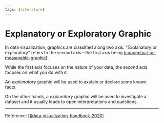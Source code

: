 ```yaml
---
tags: [literature]
---
```


# Explanatory or Exploratory Graphic

In data visualization, graphics are classified along two axis. "Explanatory or exploratory" refers to the second axis—the first axis being [[conceptual-or-measurable-graphic]].

While the first axis focuses on the nature of your data, the second axis focuses on what you do with it. 

An *explanatory* graphic will be used to explain or declare some known facts. 

On the other hands, a *exploratory* graphic will be used to investigate a dataset and it usually leads to open interpretations and questions.

---
Reference: [[§data-visualization-handbook-2020]]

[//begin]: # "Autogenerated link references for markdown compatibility"
[conceptual-or-measurable-graphic]: conceptual-or-measurable-graphic "Conceptual or Measurable Graphic"
[§data-visualization-handbook-2020]: §data-visualization-handbook-2020 "Data Visualization Handbook (2020)"
[//end]: # "Autogenerated link references"